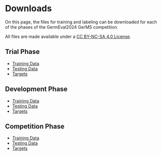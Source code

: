 # Downloads                

On this page, the files for training and labeling can be downloaded 
for each of the phases of the GermEval2024 GerMS competition.

All files are made available under a [CC BY-NC-SA 4.0 License](https://creativecommons.org/licenses/by-nc-sa/4.0/deed.en).


## Trial Phase

* [Training Data](data/germeval-trial-train.jsonl.gz)
* [Testing Data](data/germeval-trial-test.jsonl.gz)
* [Targets](data/germeval-trial-targets.json.gz)

## Development Phase

* [Training Data](data/germeval-development-train.jsonl.gz)
* [Testing Data](data/germeval-development-test.jsonl.gz)
* [Targets](data/germeval-development-target.json.gz)

## Competition Phase

* [Training Data](data/germeval-competition-traindev.jsonl.gz)
* [Testing Data](data/germeval-competition-test.jsonl.gz)
* [Targets](data/germeval-competition-targets.json.gz)

